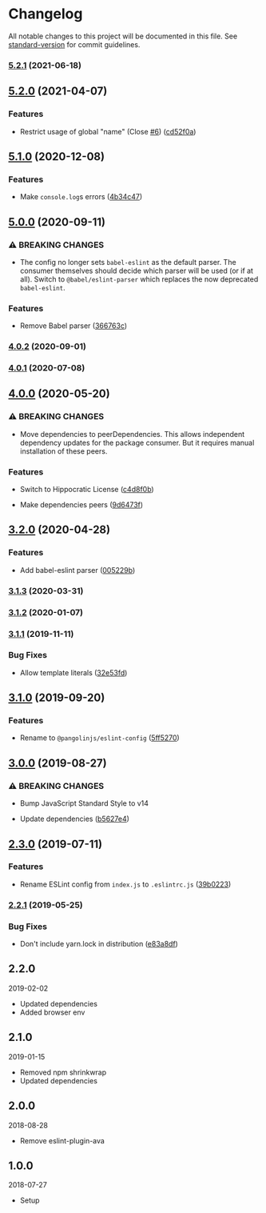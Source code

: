 # Changelog

All notable changes to this project will be documented in this file. See [standard-version](https://github.com/conventional-changelog/standard-version) for commit guidelines.

### [5.2.1](https://github.com/pangolinjs/eslint-config/compare/v5.2.0...v5.2.1) (2021-06-18)

## [5.2.0](https://github.com/pangolinjs/eslint-config/compare/v5.1.0...v5.2.0) (2021-04-07)


### Features

* Restrict usage of global "name" (Close [#6](https://github.com/pangolinjs/eslint-config/issues/6)) ([cd52f0a](https://github.com/pangolinjs/eslint-config/commit/cd52f0a5533032b1f6be4549d8f23d15714b6fea))

## [5.1.0](https://github.com/pangolinjs/eslint-config/compare/v5.0.0...v5.1.0) (2020-12-08)


### Features

* Make `console.log`s errors ([4b34c47](https://github.com/pangolinjs/eslint-config/commit/4b34c479a1c3290973bfca0284c4796977a32727))

## [5.0.0](https://github.com/pangolinjs/eslint-config/compare/v4.0.2...v5.0.0) (2020-09-11)


### ⚠ BREAKING CHANGES

* The config no longer sets `babel-eslint` as the default parser. The consumer themselves should decide which parser will be used (or if at all). Switch to `@babel/eslint-parser` which replaces the now deprecated `babel-eslint`.

### Features

* Remove Babel parser ([366763c](https://github.com/pangolinjs/eslint-config/commit/366763ceb81e24abd2141c4734c2d6f6cfc73212))

### [4.0.2](https://github.com/pangolinjs/eslint-config/compare/v4.0.1...v4.0.2) (2020-09-01)

### [4.0.1](https://github.com/pangolinjs/eslint-config/compare/v4.0.0...v4.0.1) (2020-07-08)

## [4.0.0](https://github.com/pangolinjs/eslint-config/compare/v3.2.0...v4.0.0) (2020-05-20)


### ⚠ BREAKING CHANGES

* Move dependencies to peerDependencies. This allows independent dependency updates for the package consumer. But it requires manual installation of these peers.

### Features

* Switch to Hippocratic License ([c4d8f0b](https://github.com/pangolinjs/eslint-config/commit/c4d8f0b0b4c9da8044762fd404a68fc8e10e1d87))


* Make dependencies peers ([9d6473f](https://github.com/pangolinjs/eslint-config/commit/9d6473fd5fdbdde23f5e3df3028338143c5b5dcc))

## [3.2.0](https://github.com/pangolinjs/eslint-config/compare/v3.1.3...v3.2.0) (2020-04-28)


### Features

* Add babel-eslint parser ([005229b](https://github.com/pangolinjs/eslint-config/commit/005229b1223ea714b1b7c8ee54a18f3e58aef6eb))

### [3.1.3](https://github.com/pangolinjs/eslint-config/compare/v3.1.2...v3.1.3) (2020-03-31)

### [3.1.2](https://github.com/pangolinjs/eslint-config/compare/v3.1.1...v3.1.2) (2020-01-07)

### [3.1.1](https://github.com/pangolinjs/eslint-config/compare/v3.1.0...v3.1.1) (2019-11-11)


### Bug Fixes

* Allow template literals ([32e53fd](https://github.com/pangolinjs/eslint-config/commit/32e53fd93e01bcfe1ade729a7501f992c9a02f02))

## [3.1.0](https://github.com/pangolinjs/eslint-config/compare/v3.0.0...v3.1.0) (2019-09-20)


### Features

* Rename to `@pangolinjs/eslint-config` ([5ff5270](https://github.com/pangolinjs/eslint-config/commit/5ff5270))

## [3.0.0](https://github.com/pangolinjs/eslint-config/compare/v2.3.0...v3.0.0) (2019-08-27)


### ⚠ BREAKING CHANGES

* Bump JavaScript Standard Style to v14

* Update dependencies ([b5627e4](https://github.com/pangolinjs/eslint-config/commit/b5627e4))

## [2.3.0](https://github.com/pangolinjs/eslint-config/compare/v2.2.1...v2.3.0) (2019-07-11)


### Features

* Rename ESLint config from `index.js` to `.eslintrc.js` ([39b0223](https://github.com/pangolinjs/eslint-config/commit/39b0223))



### [2.2.1](https://github.com/pangolinjs/eslint-config/compare/v2.2.0...v2.2.1) (2019-05-25)


### Bug Fixes

* Don't include yarn.lock in distribution ([e83a8df](https://github.com/pangolinjs/eslint-config/commit/e83a8df))



## 2.2.0
2019-02-02

- Updated dependencies
- Added browser env



## 2.1.0
2019-01-15

- Removed npm shrinkwrap
- Updated dependencies



## 2.0.0
2018-08-28

- Remove eslint-plugin-ava



## 1.0.0
2018-07-27

- Setup
